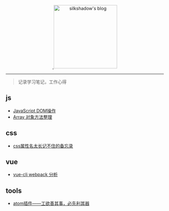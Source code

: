 <p align="center">
  <a href="https://github.com/wangyifen/blog">
  <img width="202" alt="silkshadow's blog" src="https://cloud.githubusercontent.com/assets/8046480/14981004/d3108ee0-115e-11e6-8f35-b4320b214947.png">
  </a>
</p>
<hr/>

> 记录学习笔记，工作心得




## js
- [JavaScript DOM操作](https://github.com/wangyifen/blog/issues/4)
- [Array 对象方法整理](https://github.com/wangyifen/blog/issues/5)

## css
- [css属性名太长记不住的备忘录](https://github.com/wangyifen/blog/issues/3)

## vue
- [vue-cli webpack 分析](https://github.com/wangyifen/blog/issues/6)

## tools
- [atom插件——工欲善其事，必先利其器](https://github.com/wangyifen/blog/issues/2)
